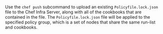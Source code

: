 Use the `chef push` subcommand to upload an existing
`Policyfile.lock.json` file to the Chef Infra Server, along with all of
the cookbooks that are contained in the file. The `Policyfile.lock.json`
file will be applied to the specified policy group, which is a set of
nodes that share the same run-list and cookbooks.